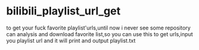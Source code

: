 # bilibili_playlist_url_get
to get your fuck favorite playlist'urls,until now i never see some repository can analysis and download favorite list,so you can use this to get urls,input you playlist url and it will print and output playlist.txt
